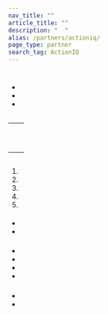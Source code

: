 ```yaml
---
nav_title: ""
article_title: ""
description: "  "
alias: /partners/actioniq/
page_type: partner
search_tag: ActionIQ
---
```


# 

>  



## 

 

- 
- 
- 

## 

|  |  |
| ----------- | ----------- |
|  |  |
|  |   <br><br> |
|  |   |


## 

### 

 




1. 
2. 
3. 
4.  
5. 



#### 

  

 


- 
- 

### 

  

#### 

  


- 
- 
- 
- 

### 

 

 

#### 

 


- 
- 


